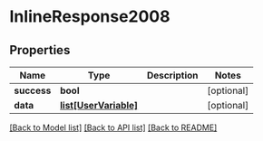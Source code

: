 # InlineResponse2008

## Properties
Name | Type | Description | Notes
------------ | ------------- | ------------- | -------------
**success** | **bool** |  | [optional] 
**data** | [**list[UserVariable]**](UserVariable.md) |  | [optional] 

[[Back to Model list]](../README.md#documentation-for-models) [[Back to API list]](../README.md#documentation-for-api-endpoints) [[Back to README]](../README.md)


